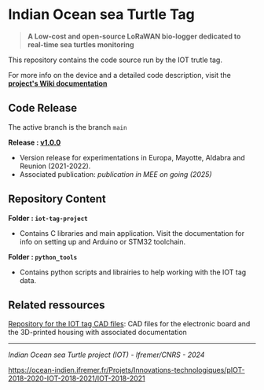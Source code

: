 # Indian Ocean sea Turtle Tag


>**A Low-cost and open-source LoRaWAN  bio-logger dedicated to real-time sea turtles monitoring**

This repository contains the code source run by the IOT trutle tag. 

For more info on the device and a detailed code description, visit the **[project's Wiki documentation](https://gitlab.ifremer.fr/sb2-team/iot-tag/-/wikis/home)**

## Code Release 

The active branch is the branch `main`

**Release : [v1.0.0](https://github.com/ocean-monitoring-gateway/iot-tag/releases/tag/v1.0.0)**
* Version release for experimentations in Europa, Mayotte, Aldabra and Reunion (2021-2022).
* Associated publication: *publication in MEE on going (2025)*

## Repository Content

**Folder : `iot-tag-project`**
* Contains C libraries and main application. Visit the documentation for info on setting up and Arduino or STM32 toolchain.

**Folder : `python_tools`**
* Contains python scripts and librairies to help working with the IOT tag data.


## Related ressources

[Repository for the IOT tag CAD files](https://github.com/ocean-monitoring-gateway/iot-tag-cad-design): CAD files for the electronic board and the 3D-printed housing with associated documentation

---
*Indian Ocean sea Turtle project (IOT) - Ifremer/CNRS - 2024*

https://ocean-indien.ifremer.fr/Projets/Innovations-technologiques/pIOT-2018-2020-IOT-2018-2021/IOT-2018-2021
